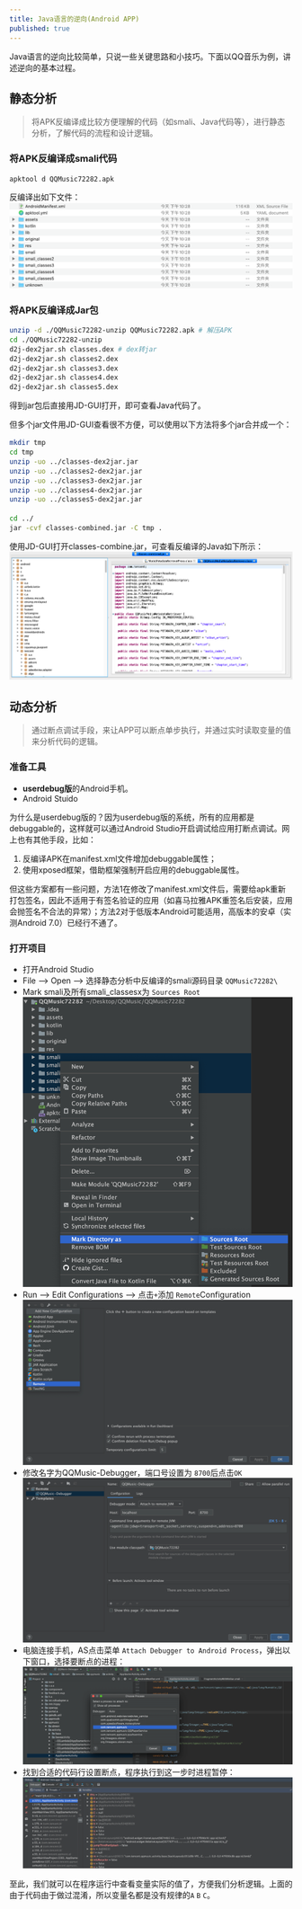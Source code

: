 ```yaml
---
title: Java语言的逆向(Android APP)
published: true
---
```


Java语言的逆向比较简单，只说一些关键思路和小技巧。下面以QQ音乐为例，讲述逆向的基本过程。

## 静态分析

> 将APK反编译成比较方便理解的代码（如smali、Java代码等），进行静态分析，了解代码的流程和设计逻辑。

### 将APK反编译成smali代码

```sh
apktool d QQMusic72282.apk
```

反编译出如下文件：
![apk smali](./assets/rve-android/apk-smali.png)

### 将APK反编译成Jar包

```sh
unzip -d ./QQMusic72282-unzip QQMusic72282.apk # 解压APK
cd ./QQMusic72282-unzip
d2j-dex2jar.sh classes.dex # dex转jar
d2j-dex2jar.sh classes2.dex
d2j-dex2jar.sh classes3.dex
d2j-dex2jar.sh classes4.dex
d2j-dex2jar.sh classes5.dex
```

得到jar包后直接用JD-GUI打开，即可查看Java代码了。

但多个jar文件用JD-GUI查看很不方便，可以使用以下方法将多个jar合并成一个：

```sh
mkdir tmp
cd tmp
unzip -uo ../classes-dex2jar.jar
unzip -uo ../classes2-dex2jar.jar
unzip -uo ../classes3-dex2jar.jar
unzip -uo ../classes4-dex2jar.jar
unzip -uo ../classes5-dex2jar.jar

cd ../
jar -cvf classes-combined.jar -C tmp .
```

使用JD-GUI打开classes-combine.jar，可查看反编译的Java如下所示：
![analysis jd-gui](./assets/rve-android/apk-to-jar-analysis.png)

## 动态分析

> 通过断点调试手段，来让APP可以断点单步执行，并通过实时读取变量的值来分析代码的逻辑。

### 准备工具

- **userdebug版**的Android手机。
- Android Stuido

为什么是userdebug版的？因为userdebug版的系统，所有的应用都是debuggable的，这样就可以通过Android Studio开启调试给应用打断点调试。网上也有其他手段，比如：

1. 反编译APK在manifest.xml文件增加debuggable属性；
2. 使用xposed框架，借助框架强制开启应用的debuggable属性。

但这些方案都有一些问题，方法1在修改了manifest.xml文件后，需要给apk重新打包签名，因此不适用于有签名验证的应用（如喜马拉雅APK重签名后安装，应用会抛签名不合法的异常）；方法2对于低版本Android可能适用，高版本的安卓（实测Android 7.0）已经行不通了。

### 打开项目

- 打开Android Studio
- File --> Open --> 选择静态分析中反编译的smali源码目录 `QQMusic72282\`
- Mark smali及所有smali_classesx为 `Sources Root`
![as setup src](./assets/rve-android/as-setup-src.png)
- Run --> Edit Configurations --> 点击`+`添加 `Remote`Configuration
![as setup debugger01](./assets/rve-android/as-setup-debugger-01.png)
- 修改名字为QQMusic-Debugger，端口号设置为 `8700`后点击`OK`
![as setup debugger02](./assets/rve-android/as-setup-debugger-02.png)
- 电脑连接手机，AS点击菜单 `Attach Debugger to Android Process`，弹出以下窗口，选择要断点的进程：
![as setup debugger02](./assets/rve-android/as-setup-debugger-03.png)
- 找到合适的代码行设置断点，程序执行到这一步时进程暂停：
![as setup debugger02](./assets/rve-android/as-setup-debugger-04.png)

至此，我们就可以在程序运行中查看变量实际的值了，方便我们分析逻辑。上面的由于代码由于做过混淆，所以变量名都是没有规律的`A` `B` `C`。
